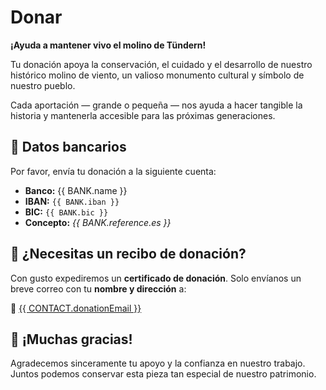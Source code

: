 # Donar

<script setup>
import { BANK, CONTACT } from '../.vitepress/variables'
</script>

**¡Ayuda a mantener vivo el molino de Tündern!**

Tu donación apoya la conservación, el cuidado y el desarrollo de nuestro histórico molino de viento, un valioso monumento cultural y símbolo de nuestro pueblo.

Cada aportación — grande o pequeña — nos ayuda a hacer tangible la historia y mantenerla accesible para las próximas generaciones.

## 🏦 Datos bancarios

Por favor, envía tu donación a la siguiente cuenta:

- **Banco:** {{ BANK.name }}
- **IBAN:** `{{ BANK.iban }}`
- **BIC:** `{{ BANK.bic }}`
- **Concepto:** *{{ BANK.reference.es }}*

## 🧾 ¿Necesitas un recibo de donación?

Con gusto expediremos un **certificado de donación**. Solo envíanos un breve correo con tu **nombre y dirección** a:

📧 <a href="mailto:{{ CONTACT.donationEmail }}">{{ CONTACT.donationEmail }}</a>

## 🙏 ¡Muchas gracias!

Agradecemos sinceramente tu apoyo y la confianza en nuestro trabajo.
Juntos podemos conservar esta pieza tan especial de nuestro patrimonio.

